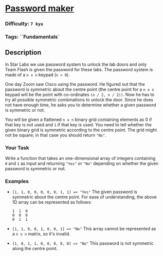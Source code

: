 # [Password maker](https://www.codewars.com/kata/57a23e3753ba332b8e0008da)

### Difficulty: `7 kyu`

### Tags: ``Fundamentals`

## Description

In Star Labs we use password system to unlock the lab doors and only Team Flash is given the password for these labs. The password system is made of a `n x n` keypad (`n > 0`).

One day Zoom saw Cisco using the password. He figured out that the password is symmetric about the centre point (the centre point for a `n x n` keypad will be the point with co-ordinates `(n / 2, n / 2))`. Now he has to try all possible symmetric combinations to unlock the door. Since he does not have enough time, he asks you to determine whether a given password is symmetric or not.

You will be given a flattened `n x n` binary grid containing elements as 0 if that key is not used and `1` if that key is used. You need to tell whether the given binary grid is symmetric according to the centre point. The grid might not be square; in that case you should return `"No"`.

### Your Task
Write a function that takes an one-dimensional array of integers containing `0` and `1` as input and returning `"Yes"` or `"No"` depending on whether the given password is symmetric or not.

### Examples

- `[1, 1, 0, 0, 0, 0, 0, 1, 1] => "Yes"`
    The given password is symmetric about the centre point. For ease of understanding, the above 1D array can be represented as follows:

    ```
    1  1  0
    0  0  0
    0  1  1
    ```
- `[1, 1, 0, 0, 1, 0, 0, 1] => "No"`
    This array cannot be represented as a `n x n` matrix, so it's invalid.

- `[1, 0, 1, 1, 0, 0, 0, 0, 0] => "No"` 
    This password is not symmetric along the centre point.

